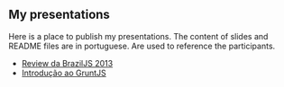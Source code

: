## My presentations

Here is a place to publish my presentations.
The content of slides and README files are in portuguese. Are used to reference the participants.

* [Review da BrazilJS 2013](https://github.com/viniciusalmeida/presentations/tree/gh-pages/review-braziljs-2013)
* [Introdução ao GruntJS](https://github.com/viniciusalmeida/presentations/tree/gh-pages/introducing-the-gruntjs)
